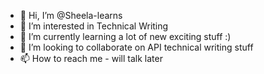 - 👋 Hi, I’m @Sheela-learns
- 👀 I’m interested in Technical Writing
- 🌱 I’m currently learning a lot of new exciting stuff :)
- 💞️ I’m looking to collaborate on API technical writing stuff
- 📫 How to reach me - will talk later

<!---
Sheela-learns/Sheela-learns is a ✨ special ✨ repository because its `README.md` (this file) appears on your GitHub profile.
You can click the Preview link to take a look at your changes.
--->
